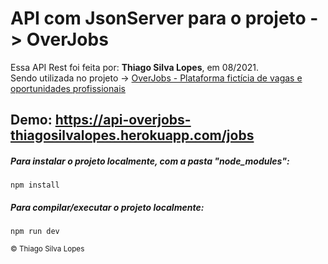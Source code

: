<!--
<div align="center">
<img src="./ReadMeFiles/app.jpg" align="center">
</div>-->

# API com JsonServer para o projeto -> OverJobs

<p>Essa API Rest foi feita por: <strong>Thiago Silva Lopes</strong>, em 08/2021.</br>
Sendo utilizada no projeto -> <a href="">
OverJobs - Plataforma fictícia de vagas e oportunidades profissionais</a>

## Demo: https://api-overjobs-thiagosilvalopes.herokuapp.com/jobs

##### Para instalar o projeto localmente, com a pasta "node_modules":

```
npm install
```

##### Para compilar/executar o projeto localmente:

```
npm run dev
```

<small>© Thiago Silva Lopes </small>

